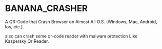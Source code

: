 # BANANA_CRASHER
A QR-Code that Crash Browser on Almost All O.S. (Windows, Mac, Android, Ios, etc.), 

also can crash some qr-code reader with malware protection Like Kaspersky Qr Reader.


